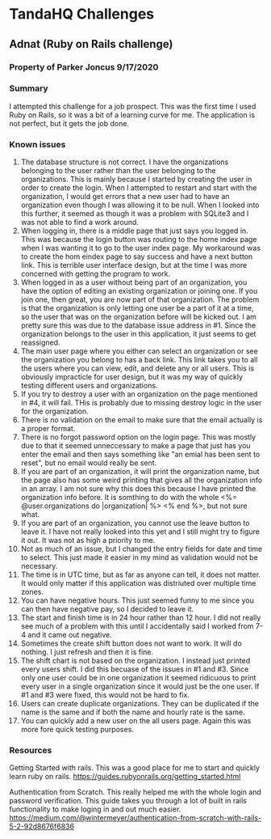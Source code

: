 # TandaHQ Challenges
## Adnat (Ruby on Rails challenge)
### Property of Parker Joncus 9/17/2020

### Summary
I attempted this challenge for a job prospect. This was the first time I used Ruby on Rails, so it was a bit of a learning curve for me. The application is not perfect, but it gets the job done.

### Known issues
1. The database structure is not correct. I have the organizations belonging to the user rather than the user belonging to the organizations. This is mainly because I started by creating the user in order to create the login. When I attempted to restart and start with the organization, I would get errors that a new user had to have an organization even though I was allowing it to be null. When I looked into this further, it seemed as though it was a problem with SQLite3 and I was not able to find a work around. 
2. When logging in, there is a middle page that just says you logged in. This was because the login button was routing to the home index page when I was wanting it to go to the user index page. My workaround was to create the hom eindex page to say success and have a next button link. This is terrible user interface design, but at the time I was more concerned with getting the program to work. 
3. When logged in as a user without being part of an organization, you have the option of editing an existing organization or joining one. If you join one, then great, you are now part of that organization. The problem is that the organization is only letting one user be a part of it at a time, so the user that was on the organization before will be kicked out. I am pretty sure this was due to the database issue address in #1. Since the organization belongs to the user in this application, it just seems to get reassigned. 
4. The main user page where you either can select an organization or see the organization you belong to has a back link. This link takes you to all the users where you can view, edit, and delete any or all users. This is obviously impracticle for user design, but it was my way of quickly testing different users and organizations. 
5. If you try to destroy a user with an organization on the page mentioned in #4, it will fail. THis is probably due to missing destroy logic in the user for the organization. 
6. There is no validation on the email to make sure that the email actually is a proper format. 
7. There is no forgot password option on the login page. This was mostly due to that it seemed unneccessary to make a page that just has you enter the email and then says something like "an emial has been sent to reset", but no email would really be sent.
8. If you are part of an organization, it will print the organization name, but the page also has some weird printing that gives all the organization info in an array. I am not sure why this does this because I have printed the organization info before. It is somthing to do with the whole <%= @user.organizations do |organization| %> <% end %>, but not sure what. 
9. If you are part of an organization, you cannot use the leave button to leave it. I have not really looked into this yet and I still might try to figure it out. It was not as high a priority to me. 
10. Not as much of an issue, but I changed the entry fields for date and time to select. This just made it easier in my mind as validation would not be necessary. 
11. The time is in UTC time, but as far as anyone can tell, it does not matter. It would only matter if this application was distriuted over multiple time zones. 
12. You can have negative hours. This just seemed funny to me since you can then have negative pay, so I decided to leave it. 
13. The start and finish time is in 24 hour rather than 12 hour. I did not really see much of a problem with this until I accidentally said I worked from 7-4 and it came out negative. 
14. Sometimes the create shift button does not want to work. It will do nothing. I just refresh and then it is fine. 
15. The shift chart is not based on the organization. I instead just printed every users shift. I did this becuase of the issues in #1 and #3. Since only one user could be in one organization it seemed ridicuous to print every user in a single organization since it would just be the one user. If #1 and #3 were fixed, this would not be hard to fix.
16. Users can create duplicate organizations. They can be duplicated if the name is the same and if both the name and hourly rate is the same. 
17. You can quickly add a new user on the all users page. Again this was more fore quick testing purposes. 
 
 ### Resources
 Getting Started with rails. This was a good place for me to start and quickly learn ruby on rails. https://guides.rubyonrails.org/getting_started.html
 
 Authentication from Scratch. This really helped me with the whole login and password verification. This guide takes you through a lot of built in rails functionality to make loging in and out much easier.  https://medium.com/@wintermeyer/authentication-from-scratch-with-rails-5-2-92d8676f6836
